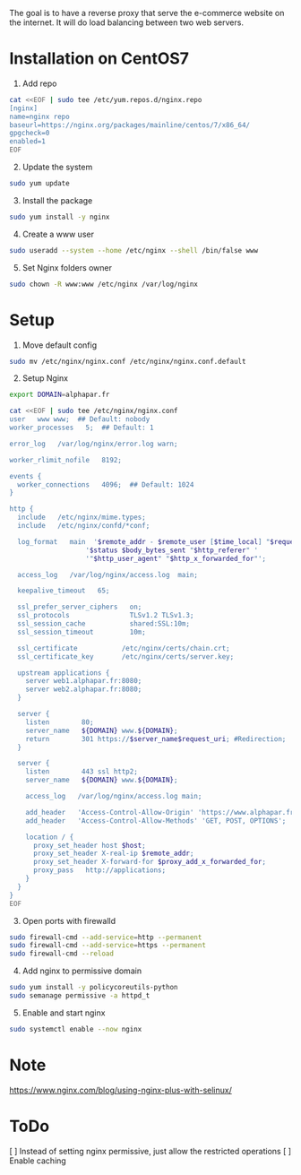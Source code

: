 The goal is to have a reverse proxy that serve the e-commerce website on the internet. It will do load balancing between two web servers.

# Installation on CentOS7

1. Add repo
```bash
cat <<EOF | sudo tee /etc/yum.repos.d/nginx.repo
[nginx]
name=nginx repo
baseurl=https://nginx.org/packages/mainline/centos/7/x86_64/
gpgcheck=0
enabled=1
EOF
```

2. Update the system
```bash
sudo yum update
```

3. Install the package
```bash
sudo yum install -y nginx
```

4. Create a www user
```bash
sudo useradd --system --home /etc/nginx --shell /bin/false www
```

5. Set Nginx folders owner
```bash
sudo chown -R www:www /etc/nginx /var/log/nginx
``` 

# Setup

1. Move default config
```bash
sudo mv /etc/nginx/nginx.conf /etc/nginx/nginx.conf.default
```

2. Setup Nginx
   
```bash
export DOMAIN=alphapar.fr

cat <<EOF | sudo tee /etc/nginx/nginx.conf
user   www www;  ## Default: nobody
worker_processes   5;  ## Default: 1

error_log   /var/log/nginx/error.log warn;

worker_rlimit_nofile   8192;

events {
  worker_connections   4096;  ## Default: 1024
}

http {
  include   /etc/nginx/mime.types;
  include   /etc/nginx/confd/*conf;   

  log_format   main  '$remote_addr - $remote_user [$time_local] "$request" '
                   '$status $body_bytes_sent "$http_referer" '
                   '"$http_user_agent" "$http_x_forwarded_for"';

  access_log   /var/log/nginx/access.log  main;

  keepalive_timeout   65;

  ssl_prefer_server_ciphers   on;
  ssl_protocols               TLSv1.2 TLSv1.3;
  ssl_session_cache           shared:SSL:10m;
  ssl_session_timeout         10m;

  ssl_certificate           /etc/nginx/certs/chain.crt;
  ssl_certificate_key       /etc/nginx/certs/server.key;

  upstream applications {
    server web1.alphapar.fr:8080;
    server web2.alphapar.fr:8080;
  }

  server {
    listen        80;  
    server_name   ${DOMAIN} www.${DOMAIN};
    return        301 https://$server_name$request_uri; #Redirection; 
  }

  server {
    listen        443 ssl http2;
    server_name   ${DOMAIN} www.${DOMAIN}; 

    access_log   /var/log/nginx/access.log main;

    add_header   'Access-Control-Allow-Origin' 'https://www.alphapar.fr';
    add_header   'Access-Control-Allow-Methods' 'GET, POST, OPTIONS';

    location / {
      proxy_set_header host $host;
      proxy_set_header X-real-ip $remote_addr;
      proxy_set_header X-forward-for $proxy_add_x_forwarded_for;
      proxy_pass   http://applications;
    }
  }
}
EOF
```

3. Open ports with firewalld
```bash
sudo firewall-cmd --add-service=http --permanent
sudo firewall-cmd --add-service=https --permanent
sudo firewall-cmd --reload
```

4. Add nginx to permissive domain
```bash
sudo yum install -y policycoreutils-python
sudo semanage permissive -a httpd_t
```

5. Enable and start nginx
```bash
sudo systemctl enable --now nginx
```

# Note

https://www.nginx.com/blog/using-nginx-plus-with-selinux/

# ToDo

[ ] Instead of setting nginx permissive, just allow the restricted operations
[ ] Enable caching
